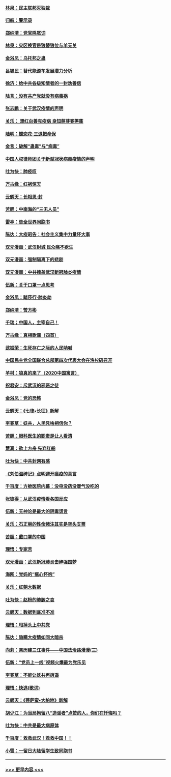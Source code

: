 #### [林泉：民主联邦灭独裁](../pages/nsc993/n11870998.md?t=02160902) 
#### [归航：警示录](../pages/nsc993/n11870963.md?t=02160902) 
#### [郑纯清：党官鸣冤词](../pages/nsc993/n11870938.md?t=02160902) 
#### [林泉：灾区换官是狼替狼位与羊无关](../pages/nsc993/n11870896.md?t=02160902) 
#### [金浴凤：乌托邦之蛊](../pages/nsc993/n11870879.md?t=02160902) 
#### [吕锡民：替代能源车发展潜力分析](../pages/nsc993/n11870656.md?t=02160902) 
#### [徐济：给中共各级知情者的一封劝善信](../pages/nsc993/n11868561.md?t=02160902) 
#### [陆言：没有共产党就没有病毒祸](../pages/nsc993/n11868232.md?t=02160902) 
#### [张志鹏：关于武汉疫情的声明](../pages/nsc993/n11867182.md?t=02160902) 
#### [关乐： 漂红向善克疫病 良知萌芽春笋蓬](../pages/nsc993/n11865710.md?t=02160902) 
#### [陆明：蝶恋花‧三退把命保](../pages/nsc993/n11865673.md?t=02160902) 
#### [金言：破解“蛊毒”与“病毒”](../pages/nsc993/n11864103.md?t=02160902) 
#### [中国人权律师团关于新型冠状病毒疫情的声明](../pages/nsc993/n11864249.md?t=02160902) 
#### [吐为快：肺疫叹](../pages/nsc993/n11864027.md?t=02160902) 
#### [万古缘：红祸惊天](../pages/nsc993/n11864079.md?t=02160902) 
#### [云鹤天：长相思‧封](../pages/nsc993/n11864006.md?t=02160902) 
#### [苦胆：中南海的“三无人员”](../pages/nsc993/n11862997.md?t=02160902) 
#### [雷亭：告全世界同胞书](../pages/nsc993/n11862572.md?t=02160902) 
#### [陈达：大疫昭告：社会主义集中力量坏大事](../pages/nsc993/n11859419.md?t=02160902) 
#### [双元漫画：武汉封城 民众痛不欲生](../pages/nsc993/n11859287.md?t=02160902) 
#### [双元漫画：强制隔离下的悲剧](../pages/nsc993/n11859244.md?t=02160902) 
#### [双元漫画：中共掩盖武汉新冠肺炎疫情](../pages/nsc993/n11858249.md?t=02160902) 
#### [伍新：关于口罩一点思考](../pages/nsc993/n11859195.md?t=02160902) 
#### [金浴凤：踏莎行‧肺炎劫](../pages/nsc993/n11858227.md?t=02160902) 
#### [郑纯清：赞方彬](../pages/nsc993/n11856803.md?t=02160902) 
#### [千瑞；中国人，主宰自己！](../pages/nsc993/n11856793.md?t=02160902) 
#### [万古缘：真相歌谣（四首）](../pages/nsc993/n11856263.md?t=02160902) 
#### [武振荣：生死存亡之际的人民呐喊](../pages/nsc993/n11856256.md?t=02160902) 
#### [中国民主党全国联合总部第四次代表大会在洛杉矶召开](../pages/nsc993/n11856344.md?t=02160902) 
#### [羊村：狼真的来了（2020中国寓言）](../pages/nsc993/n11856229.md?t=02160902) 
#### [祝君安：斥武汉的邪恶之徒](../pages/nsc993/n11855861.md?t=02160902) 
#### [金浴凤：党的恐怖](../pages/nsc993/n11855849.md?t=02160902) 
#### [云鹤天：《七律▪长征》新解](../pages/nsc993/n11855479.md?t=02160902) 
#### [李春草：妖共，人民凭啥相信你？](../pages/nsc993/n11855196.md?t=02160902) 
#### [苦胆：眼科医生的职责是让人看清](../pages/nsc993/n11853840.md?t=02160902) 
#### [慧真：欲上方舟 先弃红船](../pages/nsc993/n11853483.md?t=02160902) 
#### [吐为快：中共封网有感](../pages/nsc993/n11852575.md?t=02160902) 
#### [《刘伯温碑记》点明避开瘟疫的真言](../pages/nsc993/n11852128.md?t=02160902) 
#### [千百度：方舱医院内幕：没电没药没暖气没吃的](../pages/nsc993/n11850211.md?t=02160902) 
#### [张彼得：从武汉疫情看各国反应](../pages/nsc993/n11850102.md?t=02160902) 
#### [伍新：无神论是最大的阴毒谎言](../pages/nsc993/n11846129.md?t=02160902) 
#### [关乐：石正丽的性命赌注其实是空头支票](../pages/nsc993/n11846109.md?t=02160902) 
#### [苦胆：戴口罩的中国](../pages/nsc993/n11845576.md?t=02160902) 
#### [理悟：专家苦](../pages/nsc993/n11845564.md?t=02160902) 
#### [双元漫画：武汉新冠肺炎击碎强国梦](../pages/nsc993/n11843320.md?t=02160902) 
#### [海网：党妈的“瘟心怀抱”](../pages/nsc993/n11840740.md?t=02160902) 
#### [关乐：红朝大数据](../pages/nsc993/n11840675.md?t=02160902) 
#### [吐为快：赵粉的肺腑之哀](../pages/nsc993/n11840618.md?t=02160902) 
#### [云鹤天：数据到底准不准](../pages/nsc993/n11840325.md?t=02160902) 
#### [理悟：甩掉头上中共党](../pages/nsc993/n11838826.md?t=02160902) 
#### [陈达：隐瞒大疫情如同大暗杀](../pages/nsc993/n11838771.md?t=02160902) 
#### [向莉：亲历建三江事件——中国法治路漫漫(三)](../pages/nsc993/n11831825.md?t=02160902) 
#### [伍新：“党员上一线”视频火爆最为党乐见](../pages/nsc993/n11838200.md?t=02160902) 
#### [李春草：不能让妖共再逍遥](../pages/nsc993/n11838102.md?t=02160902) 
#### [理悟：快逃(歌词)](../pages/nsc993/n11838083.md?t=02160902) 
#### [云鹤天：《菩萨蛮▪大柏地》新解](../pages/nsc993/n11838059.md?t=02160902) 
#### [胡少江：为当局拘留八“造谣者”点赞的人，你们在忏悔吗？](../pages/nsc993/n11836801.md?t=02160902) 
#### [吐为快：中共是最大病原体](../pages/nsc993/n11836748.md?t=02160902) 
#### [千百度：救救武汉！救救中国！！](../pages/nsc993/n11836145.md?t=02160902) 
#### [小雪：一留日大陆留学生致同胞书](../pages/nsc993/n11834624.md?t=02160902) 

----
#### [ >>> 更早内容 <<< ](../indexes/nsc993-earlier.md)

